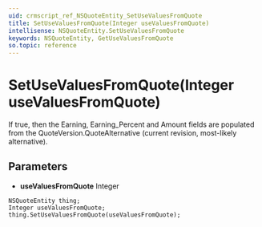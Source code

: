 ```yaml
---
uid: crmscript_ref_NSQuoteEntity_SetUseValuesFromQuote
title: SetUseValuesFromQuote(Integer useValuesFromQuote)
intellisense: NSQuoteEntity.SetUseValuesFromQuote
keywords: NSQuoteEntity, GetUseValuesFromQuote
so.topic: reference
---
```


# SetUseValuesFromQuote(Integer useValuesFromQuote)

If true, then the Earning, Earning_Percent and Amount fields are populated from the QuoteVersion.QuoteAlternative (current revision, most-likely alternative).

## Parameters

* **useValuesFromQuote** Integer

```crmscript
NSQuoteEntity thing;
Integer useValuesFromQuote;
thing.SetUseValuesFromQuote(useValuesFromQuote);
```

